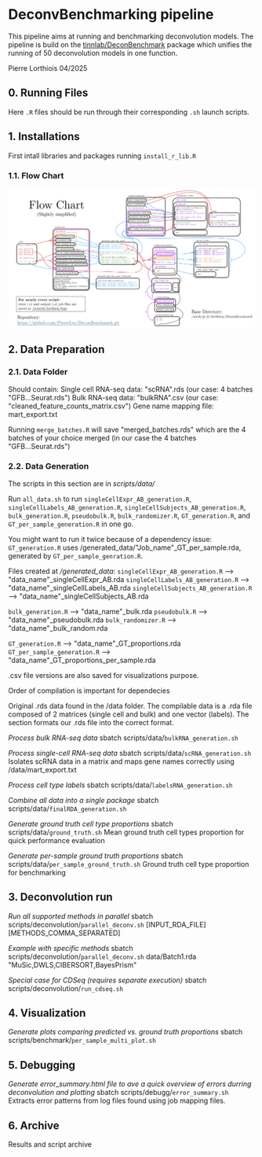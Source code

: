 # DeconvBenchmarking pipeline
This pipeline aims at running and benchmarking deconvolution models.
The pipeline is build on the [tinnlab/DeconBenchmark](https://github.com/tinnlab/DeconBenchmark) package which unifies the running of 50 deconvolution models in one function.

Pierre Lorthiois 04/2025

## 0. Running Files
Here `.R` files should be run through their corresponding `.sh` launch scripts.

## 1. Installations
First intall libraries and packages running `install_r_lib.R`
### 1.1. Flow Chart
<img src="data/FlowChart.png" width="800" alt="Detailed workflow diagram of the deconvolution benchmarking process">


## 2. Data Preparation
### 2.1. Data Folder
Should contain:
Single cell RNA-seq data: "scRNA".rds   (our case: 4 batches "GFB...Seurat.rds")
Bulk RNA-seq data: "bulkRNA".csv        (our case: "cleaned_feature_counts_matrix.csv")
Gene name mapping file: mart_export.txt

Running `merge_batches.R` will save "merged_batches.rds" which are the 4 batches of your choice merged (in our case the 4 batches "GFB...Seurat.rds")

### 2.2. Data Generation
The scripts in this section are in *scripts/data/*

Run `all_data.sh` to run 
`singleCellExpr_AB_generation.R`, 
`singleCellLabels_AB_generation.R`, 
`singleCellSubjects_AB_generation.R`, 
`bulk_generation.R`, 
`pseudobulk.R`, 
`bulk_randomizer.R`, 
`GT_generation.R`, 
and `GT_per_sample_generation.R` in one go.

You might want to run it twice because of a dependency issue: `GT_generation.R` uses /generated_data/"Job_name"_GT_per_sample.rda, generated by `GT_per_sample_genration.R`.


Files created at */generated_data*:
`singleCellExpr_AB_generation.R`        --> "data_name"_singleCellExpr_AB.rda
`singleCellLabels_AB_generation.R`      --> "data_name"_singleCellLabels_AB.rda
`singleCellSubjects_AB_generation.R`    --> "data_name"_singleCellSubjects_AB.rda

`bulk_generation.R`             --> "data_name"_bulk.rda
`pseudobulk.R`                  --> "data_name"_pseudobulk.rda
`bulk_randomizer.R`             --> "data_name"_bulk_random.rda

`GT_generation.R`               --> "data_name"_GT_proportions.rda
`GT_per_sample_generation.R`    --> "data_name"_GT_proportions_per_sample.rda

.csv file versions are also saved for visualizations purpose.








Order of compilation is important for dependecies

Original .rds data found in the /data folder.
The compilable data is a .rda file composed of 2 matrices (single cell and bulk) and one vector (labels).
The section formats our .rds file into the correct format.

*Process bulk RNA-seq data*
sbatch scripts/data/`bulkRNA_generation.sh`

*Process single-cell RNA-seq data*
sbatch scripts/data/`scRNA_generation.sh`
Isolates scRNA data in a matrix and maps gene names correctly using /data/mart_export.txt

*Process cell type labels*
sbatch scripts/data/`labelsRNA_generation.sh`

*Combine all data into a single package*
sbatch scripts/data/`finalRDA_generation.sh`

*Generate ground truth cell type proportions*
sbatch scripts/data/`ground_truth.sh`
Mean ground truth cell types proportion for quick performance evaluation

*Generate per-sample ground truth proportions*
sbatch scripts/data/`per_sample_ground_truth.sh`
Ground truth cell type proportion for benchmarking


## 3. Deconvolution run
*Run all supported methods in parallel*
sbatch scripts/deconvolution/`parallel_deconv.sh` [INPUT_RDA_FILE] [METHODS_COMMA_SEPARATED]

*Example with specific methods*
sbatch scripts/deconvolution/`parallel_deconv.sh` data/Batch1.rda "MuSic,DWLS,CIBERSORT,BayesPrism"

*Special case for CDSeq (requires separate execution)*
sbatch scripts/deconvolution/`run_cdseq.sh`



## 4. Visualization
*Generate plots comparing predicted vs. ground truth proportions*
sbatch scripts/benchmark/`per_sample_multi_plot.sh`

## 5. Debugging
*Generate error_summary.html file to ave a quick overview of errors durring deconvolution and plotting*
sbatch scripts/debugg/`error_summary.sh`
Extracts error patterns from log files found using job mapping files.

## 6. Archive
Results and script archive
